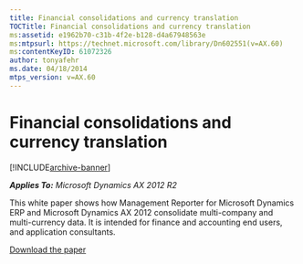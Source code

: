 ```yaml
---
title: Financial consolidations and currency translation
TOCTitle: Financial consolidations and currency translation
ms:assetid: e1962b70-c31b-4f2e-b128-d4a67948563e
ms:mtpsurl: https://technet.microsoft.com/library/Dn602551(v=AX.60)
ms:contentKeyID: 61072326
author: tonyafehr
ms.date: 04/18/2014
mtps_version: v=AX.60
---
```


# Financial consolidations and currency translation 


[!INCLUDE[archive-banner](includes/archive-banner.md)]


_**Applies To:** Microsoft Dynamics AX 2012 R2_

This white paper shows how Management Reporter for Microsoft Dynamics ERP and Microsoft Dynamics AX 2012 consolidate multi-company and multi-currency data. It is intended for finance and accounting end users, and application consultants.

[Download the paper](https://go.microsoft.com/fwlink/?linkid=389548)

  


